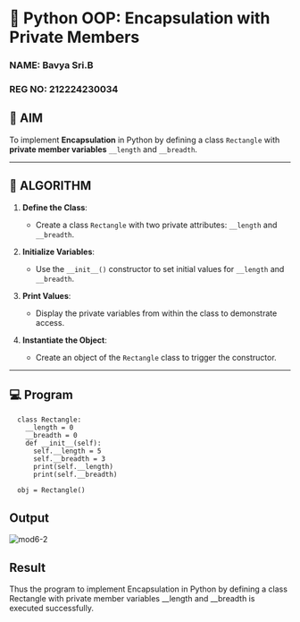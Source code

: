 # 🐍 Python OOP: Encapsulation with Private Members

### NAME: Bavya Sri.B
### REG NO: 212224230034

## 🎯 AIM

To implement **Encapsulation** in Python by defining a class `Rectangle` with **private member variables** `__length` and `__breadth`.

---

## 🧠 ALGORITHM

1. **Define the Class**:
   - Create a class `Rectangle` with two private attributes: `__length` and `__breadth`.

2. **Initialize Variables**:
   - Use the `__init__()` constructor to set initial values for `__length` and `__breadth`.

3. **Print Values**:
   - Display the private variables from within the class to demonstrate access.

4. **Instantiate the Object**:
   - Create an object of the `Rectangle` class to trigger the constructor.

---

## 💻 Program
```
  class Rectangle:
    __length = 0 
    __breadth = 0
    def __init__(self):
      self.__length = 5
      self.__breadth = 3
      print(self.__length)
      print(self.__breadth)
   
  obj = Rectangle()
```
## Output
![mod6-2](https://github.com/user-attachments/assets/5206a30e-cd8b-4ccb-a2bc-cb3c39fdb18d)

## Result
Thus the program to implement Encapsulation in Python by defining a class Rectangle with private member variables __length and __breadth is executed successfully.
